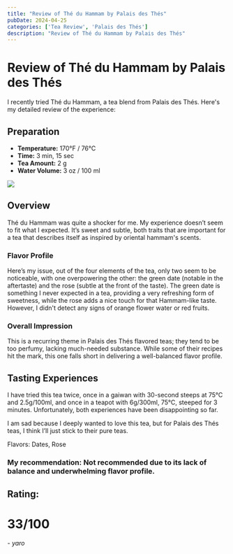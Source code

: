 ```yaml
---
title: "Review of Thé du Hammam by Palais des Thés"
pubDate: 2024-04-25
categories: ['Tea Review', 'Palais des Thés']
description: "Review of Thé du Hammam by Palais des Thés"
---
```


# Review of Thé du Hammam by Palais des Thés

I recently tried Thé du Hammam, a tea blend from Palais des Thés. Here's my detailed review of the experience:

## Preparation

- **Temperature:** 170°F / 76°C
- **Time:** 3 min, 15 sec
- **Tea Amount:** 2 g
- **Water Volume:** 3 oz / 100 ml

![](https://us.palaisdesthes.com/media/catalog/product/cache/50708da259540eeb20337bcdb367a3c9/8/6/861-42158-rh8x3mmwnv.jpg)

## Overview

Thé du Hammam was quite a shocker for me. My experience doesn’t seem to fit what I expected. It’s sweet and subtle, both traits that are important for a tea that describes itself as inspired by oriental hammam's scents.

### Flavor Profile

Here’s my issue, out of the four elements of the tea, only two seem to be noticeable, with one overpowering the other: the green date (notable in the aftertaste) and the rose (subtle at the front of the taste). The green date is something I never expected in a tea, providing a very refreshing form of sweetness, while the rose adds a nice touch for that Hammam-like taste. However, I didn't detect any signs of orange flower water or red fruits.

### Overall Impression

This is a recurring theme in Palais des Thés flavored teas; they tend to be too perfumy, lacking much-needed substance. While some of their recipes hit the mark, this one falls short in delivering a well-balanced flavor profile.

## Tasting Experiences

I have tried this tea twice, once in a gaiwan with 30-second steeps at 75°C and 2.5g/100ml, and once in a teapot with 6g/300ml, 75°C, steeped for 3 minutes. Unfortunately, both experiences have been disappointing so far.

I am sad because I deeply wanted to love this tea, but for Palais des Thés teas, I think I’ll just stick to their pure teas.

Flavors: Dates, Rose

### My recommendation: Not recommended due to its lack of balance and underwhelming flavor profile.

## Rating:
# 33/100

 *- yaro*